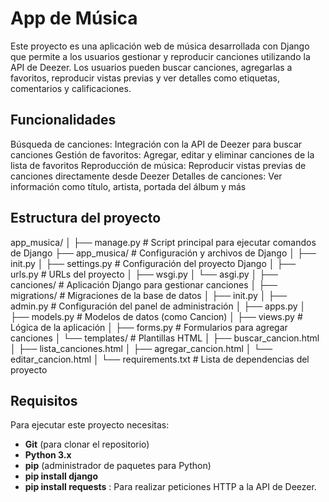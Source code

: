 # App de Música
Este proyecto es una aplicación web de música desarrollada con Django que permite a los usuarios gestionar y reproducir canciones utilizando la API de Deezer. Los usuarios pueden buscar canciones, agregarlas a favoritos, reproducir vistas previas y ver detalles como etiquetas, comentarios y calificaciones.
## Funcionalidades

Búsqueda de canciones: Integración con la API de Deezer para buscar canciones
Gestión de favoritos: Agregar, editar y eliminar canciones de la lista de favoritos
Reproducción de música: Reproducir vistas previas de canciones directamente desde Deezer
Detalles de canciones: Ver información como título, artista, portada del álbum y más

## Estructura del proyecto

app_musica/
│
├── manage.py                      # Script principal para ejecutar comandos de Django
├── app_musica/                    # Configuración y archivos de Django
│   ├── init.py
│   ├── settings.py                # Configuración del proyecto Django
│   ├── urls.py                    # URLs del proyecto
│   ├── wsgi.py
│   └── asgi.py
│
├── canciones/                     # Aplicación Django para gestionar canciones
│   ├── migrations/                # Migraciones de la base de datos
│   ├── init.py
│   ├── admin.py                   # Configuración del panel de administración
│   ├── apps.py
│   ├── models.py                  # Modelos de datos (como Cancion)
│   ├── views.py                   # Lógica de la aplicación
│   ├── forms.py                   # Formularios para agregar canciones
│   └── templates/                 # Plantillas HTML
│       ├── buscar_cancion.html
│       ├── lista_canciones.html
│       ├── agregar_cancion.html
│       └── editar_cancion.html
│
└── requirements.txt               # Lista de dependencias del proyecto

## Requisitos

Para ejecutar este proyecto necesitas:
- **Git** (para clonar el repositorio)
- **Python 3.x**
- **pip** (administrador de paquetes para Python)
- **pip install django**
- **pip install requests** : Para realizar peticiones HTTP a la API de Deezer.
